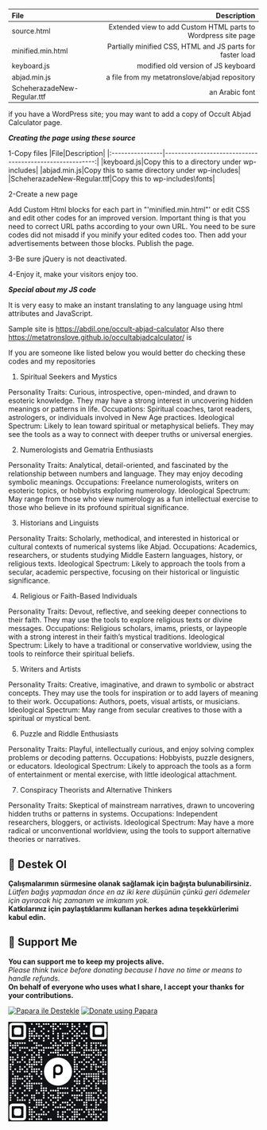 |File|Description|
|:----------------|--------------------------------------------------------:|
|source.html|Extended view to add Custom HTML parts to Wordpress site page|
|minified.min.html|Partially minified CSS, HTML and JS parts for faster load|
|keyboard.js|modified old version of JS keyboard|
|abjad.min.js|a file from my metatronslove/abjad repository|
|ScheherazadeNew-Regular.ttf|an Arabic font|

if you have a WordPress site; you may want to add a copy of Occult Abjad
Calculator page.

***Creating the page using these source***

1-Copy files
|File|Description|
|:----------------|--------------------------------------------------------:|
|keyboard.js|Copy this to a directory under wp-includes|
|abjad.min.js|Copy this to same directory under wp-includes|
|ScheherazadeNew-Regular.ttf|Copy this to wp-includes\fonts|

2-Create a new page

Add Custom Html blocks for each part in "'minified.min.html"' or edit CSS and
edit other codes for an improved version. Important thing is that you need
to correct URL paths according to your own URL. You need to be sure codes did
not misadd if you minify your edited codes too. Then add your advertisements
between those blocks. Publish the page.

3-Be sure jQuery is not deactivated.

4-Enjoy it, make your visitors enjoy too.

***Special about my JS code***

It is very easy to make an instant translating to any language using html
attributes and JavaScript.

Sample site is https://abdil.one/occult-abjad-calculator
Also there https://metatronslove.github.io/occultabjadcalculator/ is

If you are someone like listed below you would better do checking these codes and my repositories

1. Spiritual Seekers and Mystics

Personality Traits: Curious, introspective, open-minded, and drawn to esoteric knowledge. They may have a strong interest in uncovering hidden meanings or patterns in life.
Occupations: Spiritual coaches, tarot readers, astrologers, or individuals involved in New Age practices.
Ideological Spectrum: Likely to lean toward spiritual or metaphysical beliefs. They may see the tools as a way to connect with deeper truths or universal energies.

2. Numerologists and Gematria Enthusiasts

Personality Traits: Analytical, detail-oriented, and fascinated by the relationship between numbers and language. They may enjoy decoding symbolic meanings.
Occupations: Freelance numerologists, writers on esoteric topics, or hobbyists exploring numerology.
Ideological Spectrum: May range from those who view numerology as a fun intellectual exercise to those who believe in its profound spiritual significance.

3. Historians and Linguists

Personality Traits: Scholarly, methodical, and interested in historical or cultural contexts of numerical systems like Abjad.
Occupations: Academics, researchers, or students studying Middle Eastern languages, history, or religious texts.
Ideological Spectrum: Likely to approach the tools from a secular, academic perspective, focusing on their historical or linguistic significance.

4. Religious or Faith-Based Individuals

Personality Traits: Devout, reflective, and seeking deeper connections to their faith. They may use the tools to explore religious texts or divine messages.
Occupations: Religious scholars, imams, priests, or laypeople with a strong interest in their faith’s mystical traditions.
Ideological Spectrum: Likely to have a traditional or conservative worldview, using the tools to reinforce their spiritual beliefs.

5. Writers and Artists

Personality Traits: Creative, imaginative, and drawn to symbolic or abstract concepts. They may use the tools for inspiration or to add layers of meaning to their work.
Occupations: Authors, poets, visual artists, or musicians.
Ideological Spectrum: May range from secular creatives to those with a spiritual or mystical bent.

6. Puzzle and Riddle Enthusiasts

Personality Traits: Playful, intellectually curious, and enjoy solving complex problems or decoding patterns.
Occupations: Hobbyists, puzzle designers, or educators.
Ideological Spectrum: Likely to approach the tools as a form of entertainment or mental exercise, with little ideological attachment.

7. Conspiracy Theorists and Alternative Thinkers

Personality Traits: Skeptical of mainstream narratives, drawn to uncovering hidden truths or patterns in systems.
Occupations: Independent researchers, bloggers, or activists.
Ideological Spectrum: May have a more radical or unconventional worldview, using the tools to support alternative theories or narratives.

## 🎁 Destek Ol
**Çalışmalarımın sürmesine olanak sağlamak için bağışta bulunabilirsiniz.**  
*Lütfen bağış yapmadan önce en az iki kere düşünün çünkü geri ödemeler için ayıracak hiç zamanım ve imkanım yok.*  
**Katkılarınız için paylaştıklarımı kullanan herkes adına teşekkürlerimi kabul edin.**

## 🎁 Support Me
**You can support me to keep my projects alive.**  
*Please think twice before donating because I have no time or means to handle refunds.*  
**On behalf of everyone who uses what I share, I accept your thanks for your contributions.**

[![Papara ile Destekle](https://img.shields.io/badge/Bağış%20Yap-%E2%9D%A4-blue)](https://ppr.ist/1T9dx8tUT)
[![Donate using Papara](https://img.shields.io/badge/Donate-%E2%9D%A4-blue)](https://ppr.ist/1T9dx8tUT)

[![Papara ile Desteklen](docs/1513592797QR.png)](https://ppr.ist/1T99dYF5X)
